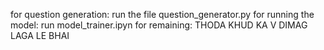 for question generation: run the file question_generator.py
for running the model: run model_trainer.ipyn
for remaining: THODA KHUD KA V DIMAG LAGA LE BHAI 
